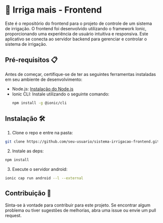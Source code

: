 # 🚀 Irriga mais - Frontend 

Este é o repositório do frontend para o projeto de controle de um sistema de irrigação. O frontend foi desenvolvido utilizando o framework Ionic, proporcionando uma experiência de usuário intuitiva e responsiva. Este aplicativo se conecta ao servidor backend para gerenciar e controlar o sistema de irrigação.

## Pré-requisitos 📋

Antes de começar, certifique-se de ter as seguintes ferramentas instaladas em seu ambiente de desenvolvimento:

- Node.js: [Instalação do Node.js](https://nodejs.org/)
- Ionic CLI: Instale utilizando o seguinte comando:
  ```bash
  npm install -g @ionic/cli
  ```

## Instalação 🛠️
1. Clone o repo e entre na pasta:
```bash
git clone https://github.com/seu-usuario/sistema-irrigacao-frontend.git && cd irriga-mais-frontend
```

2. Instale as deps:
```bash
npm install
```

3. Execute o servidor android:
```bash
ionic cap run android --l --external
```

## Contribuição 🤝
Sinta-se à vontade para contribuir para este projeto. Se encontrar algum problema ou tiver sugestões de melhorias, abra uma issue ou envie um pull request.
